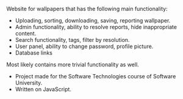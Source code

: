 
Website for wallpapers that has the following main functionality:
- Uploading, sorting, downloading, saving, reporting wallpaper.
- Admin functionality, ability to resolve reports, hide inappropriate content.
- Search functionality, tags, filter by resolution.
- User panel, ability to change password, profile picture. 
- Database links

Most likely contains more trivial functionality as well.

- Project made for the Software Technologies course of Software University. 
- Written on JavaScript.



